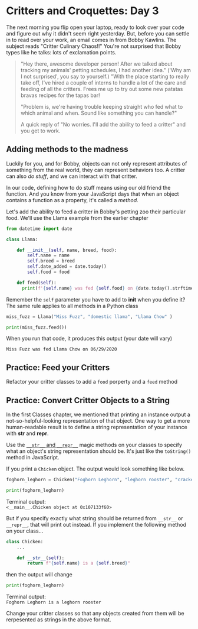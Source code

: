 # Critters and Croquettes: Day 3

The next morning you flip open your laptop, ready to look over your code and figure out why it didn't seem right yesterday. But, before you can settle in to read over your work, an email comes in from Bobby Kawlins. The subject reads "Critter Culinary Chaos!!" You're not surprised that Bobby types like he talks: lots of exclamation points.

> "Hey there, awesome developer person! After we talked about tracking my animals' petting schedules, I had another idea." ('Why am I not surprised', you say to yourself.) "With the place starting to really take off, I've hired a couple of  interns to handle a lot of the care and feeding of all the critters. Frees me up to try out some new patatas bravas recipes for the tapas bar! 
>
>"Problem is, we're having trouble keeping straight who fed what to which animal and when. Sound like something you can handle?"
>
>A quick reply of "No worries. I'll add the ability to feed a critter" and you get to work.

## Adding methods to the madness
Luckily for you, and for Bobby, objects can not only represent attributes of something from the real world, they can represent behaviors too. A critter can also _do stuff_, and we can interact with that critter. 

In our code, defining how to do stuff means using our old friend the function. And you know from your JavaScript days that when an object contains a function as a property, it's called a _method_.

Let's add the ability to feed a critter in Bobby's petting zoo their particular food. We'll use the Llama example from the earlier chapter

```py
from datetime import date

class Llama:

    def __init__(self, name, breed, food):
        self.name = name
        self.breed = breed
        self.date_added = date.today()
        self.food = food

    def feed(self):
      print(f'{self.name} was fed {self.food} on {date.today().strftime("%m/%d/%Y")}')
```

Remember the `self` parameter you have to add to __init__ when you define it? The same rule applies to all methods in a Python class

```py
miss_fuzz = Llama("Miss Fuzz", "domestic llama", "Llama Chow" )

print(miss_fuzz.feed())
```
When you run that code, it produces this output (your date will vary)

```
Miss Fuzz was fed Llama Chow on 06/29/2020
``` 
## Practice: Feed your Critters
Refactor your critter classes to add a `food` porperty and a `feed` method

## Practice: Convert Critter Objects to a String

In the first Classes chapter, we mentioned that printing an instance output a not-so-helpful-looking representation of that object. One way to get a more human-readable result is to define a string representation of your instance with __str__ and __repr__. 

Use the [`__str__` and `__repr__`](https://realpython.com/lessons/how-and-when-use-__str__/) magic methods on your classes to specify what an object's string representation should be. It's just like the `toString()` method in JavaScript.

If you print a `Chicken` object. The output would look something like below.

```py
foghorn_leghorn = Chicken("Foghorn Leghorn", "leghorn rooster", "cracked corn")

print(foghorn_leghorn)
```
Terminal output:  
`<__main__.Chicken object at 0x107133f60>`

But if you specify exactly what string should be returned from `__str__` or `__repr__`, that will print out instead. If you implement the following method on your class...

```py
class Chicken:
    ...

    def __str__(self):
        return f"{self.name} is a {self.breed}"
```

then the output will change

```py
print(foghorn_leghorn)
```
Terminal output:  
`Foghorn Leghorn is a leghorn rooster`

Change your critter classes so that any objects created from them will be rerpesented as strings in the above format.
